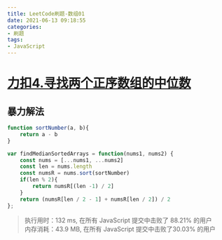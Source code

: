 ```yaml
---
title: LeetCode刷题-数组01
date: 2021-06-13 09:18:55
categories:
- 刷题
tags:
- JavaScript
---
```


# [力扣4.寻找两个正序数组的中位数](https://leetcode-cn.com/problems/median-of-two-sorted-arrays/)

## 暴力解法
```js
function sortNumber(a, b){
    return a - b
}

var findMedianSortedArrays = function(nums1, nums2) {
    const nums = [...nums1, ...nums2]
    const len = nums.length
    const numsR = nums.sort(sortNumber)
    if(len % 2){
        return numsR[(len -1) / 2]
    }
    return (numsR[len / 2 - 1] + numsR[len / 2]) / 2
};
```
> 执行用时：132 ms, 在所有 JavaScript 提交中击败了 88.21% 的用户  
> 内存消耗：43.9 MB, 在所有 JavaScript 提交中击败了30.03% 的用户







